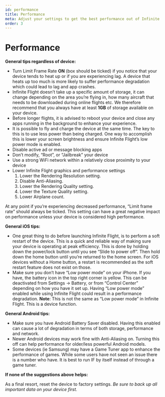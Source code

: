 ```yaml
---
id: performance
title: Performance
meta: Adjust your settings to get the best performance out of Infinite Flight
order: 3
---
```


# Performance

**General tips regardless of device:**

- Turn Limit Frame Rate **ON** (box should be ticked) if you notice that your device tends to heat up or if you are experiencing lag. A device that heats up too much is more likely to suffer performance degradation which could lead to lag and app crashes.
- Infinite Flight doesn’t take up a specific amount of storage, it can change depending on the area you’re flying in, how many aircraft that needs to be downloaded during online flights etc. We therefore recommend that you always have at least **1GB** of storage available on your device.
- Before longer flights, it is advised to reboot your device and close any apps running in the background to enhance your experience.
- It is possible to fly and charge the device at the same time. The key to this is to use less power than being charged. One way to accomplish this is lower your screen brightness and ensure Infinite Flight’s low power mode is enabled.
- Disable active ad or message blocking apps
- Don’t modify, “Root”, or “Jailbreak” your device
- Use a strong WiFi network within a relatively close proximity to your device
- Lower Infinite Flight graphics and performance settings
  1. Lower the Rendering Resolution setting.
  2. Disable Anti-Aliasing.
  3. Lower the Rendering Quality setting.
  4. Lower the Texture Quality setting.
  5. Lower Airplane count.

At any point if you’re experiencing decreased performance, “Limit frame rate” should always be ticked. This setting can have a great negative impact on performance unless your device is considered high performance.

**General iOS tips:**

- One great thing to do before launching Infinite Flight, is to perform a soft restart of the device. This is a quick and reliable way of making sure your device is operating at peak efficiency. This is done by holding down the power/lock button until you see “Slide to power off”. Then hold down the home button until you’re returned to the home screen. For iOS devices without a Home button, a restart is recommended as the soft restart feature does not exist on those.
- Make sure you don’t have “Low power mode” on your iPhone. If you have, the battery icon in the top right corner is yellow. This can be deactivated from Settings -> Battery, or from “Control Center” depending on how you have it set up. Having “Low power mode” enabled while using Infinite Flight could result in a performance degradation.
  **Note**: This is not the same as “Low power mode” in Infinite Flight. This is a device function.

**General Android tips:**

- Make sure you have Android Battery Saver disabled. Having this enabled can cause a lot of degradation in terms of both storage, performance and network.
- Newer Android devices may work fine with Anti-Aliasing on. Turning this off can help performance for older/less powerful Android models.
- Some devices (ie Samsung) may have a Game Tuner app to enhance the performance of games. While some users have not seen an issue there is a number who have. It is best to run IF by itself instead of through a game tuner.

**If none of the suggestions above helps:**

As a final resort, reset the device to factory settings. *Be sure to back up all important data on your device first.*